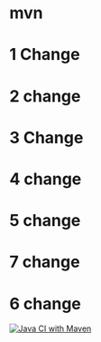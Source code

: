 # mvn
# 1 Change
# 2 change
# 3 Change
# 4 change
# 5 change
# 7 change
# 6 change



[![Java CI with Maven](https://github.com/ITadvocate/mvn/actions/workflows/maven.yml/badge.svg?branch=main)](https://github.com/ITadvocate/mvn/actions/workflows/maven.yml)
